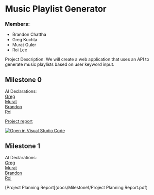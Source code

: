# Music Playlist Generator

### Members:
- Brandon Chattha 
- Greg Kuchta
- Murat Guler
- Roi Lee

Project Description: 
We will create a web application that uses an API to generate music playlists based on user keyword input. 

## Milestone 0
AI Declarations: <br>
[Greg](./docs/ai-disclosures/M0_AI_Declaration_Greg_Kuchta_301479235.pdf) <br>
[Murat](./docs/ai-disclosures/M0_AI_Declaration_Murat_Guler_301461628.pdf) <br>
[Brandon](./docs/ai-disclosures/M0_AI_Declaration_Brandon_Chattha_301579323.pdf) <br>
[Roi](./docs/ai-disclosures/M0_AI_Declaration_Roi_Lee_301560420.PDF) <br>

[Project report](./docs/Proposal/Project%20Proposal%20Report.pdf)

[![Open in Visual Studio Code](https://classroom.github.com/assets/open-in-vscode-2e0aaae1b6195c2367325f4f02e2d04e9abb55f0b24a779b69b11b9e10269abc.svg)](https://classroom.github.com/online_ide?assignment_repo_id=16382268&assignment_repo_type=AssignmentRepo)

## Milestone 1
AI Declarations: <br>
[Greg](./docs/ai-disclosures/M0_AI_Declaration_Greg_Kuchta_301479235.pdf) <br>
[Murat](./docs/ai-disclosures/M1_AI_Declaration_Murat_Guler_301461628.pdf) <br>
[Brandon](./docs/ai-disclosures/M0_AI_Declaration_Brandon_Chattha_301579323.pdf) <br>
[Roi](./docs/ai-disclosures/M0_AI_Declaration_Roi_Lee_301560420.PDF) <br>

[Project Planning Report](docs/Milestone1/Project Planning Report.pdf)
